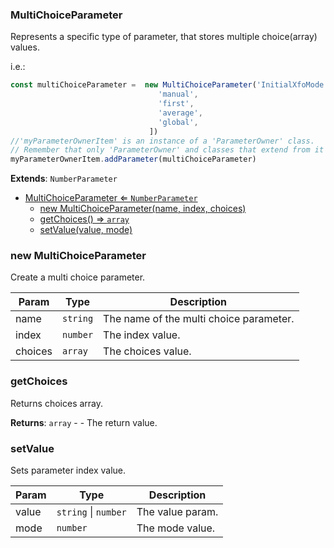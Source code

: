 <a name="MultiChoiceParameter"></a>

### MultiChoiceParameter 
Represents a specific type of parameter, that stores multiple choice(array) values.

i.e.:
```javascript
const multiChoiceParameter =  new MultiChoiceParameter('InitialXfoMode', GROUP_INITIAL_XFO_MODES.average, [
                                 'manual',
                                 'first',
                                 'average',
                                 'global',
                               ])
//'myParameterOwnerItem' is an instance of a 'ParameterOwner' class.
// Remember that only 'ParameterOwner' and classes that extend from it can host 'Parameter' objects.
myParameterOwnerItem.addParameter(multiChoiceParameter)
```


**Extends**: <code>NumberParameter</code>  

* [MultiChoiceParameter ⇐ <code>NumberParameter</code>](#MultiChoiceParameter)
    * [new MultiChoiceParameter(name, index, choices)](#new-MultiChoiceParameter)
    * [getChoices() ⇒ <code>array</code>](#getChoices)
    * [setValue(value, mode)](#setValue)

<a name="new_MultiChoiceParameter_new"></a>

### new MultiChoiceParameter
Create a multi choice parameter.


| Param | Type | Description |
| --- | --- | --- |
| name | <code>string</code> | The name of the multi choice parameter. |
| index | <code>number</code> | The index value. |
| choices | <code>array</code> | The choices value. |

<a name="MultiChoiceParameter+getChoices"></a>

### getChoices
Returns choices array.


**Returns**: <code>array</code> - - The return value.  
<a name="MultiChoiceParameter+setValue"></a>

### setValue
Sets parameter index value.



| Param | Type | Description |
| --- | --- | --- |
| value | <code>string</code> \| <code>number</code> | The value param. |
| mode | <code>number</code> | The mode value. |

